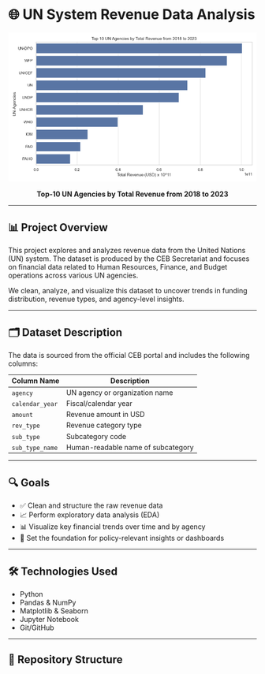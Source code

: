 # 🌐 UN System Revenue Data Analysis

![Revenue Trend](images/Top_10.png)
<p align="center"><b>Top-10 UN Agencies by Total Revenue from 2018 to 2023</b></p>

---

## 📊 Project Overview

This project explores and analyzes revenue data from the United Nations (UN) system. The dataset is produced by the CEB Secretariat and focuses on financial data related to Human Resources, Finance, and Budget operations across various UN agencies.

We clean, analyze, and visualize this dataset to uncover trends in funding distribution, revenue types, and agency-level insights.

---

## 🗂️ Dataset Description

The data is sourced from the official CEB portal and includes the following columns:

| Column Name       | Description |
|-------------------|-------------|
| `agency`          | UN agency or organization name |
| `calendar_year`   | Fiscal/calendar year |
| `amount`          | Revenue amount in USD |
| `rev_type`        | Revenue category type |
| `sub_type`        | Subcategory code |
| `sub_type_name`   | Human-readable name of subcategory |

---

## 🔍 Goals

- ✅ Clean and structure the raw revenue data
- 📈 Perform exploratory data analysis (EDA)
- 📊 Visualize key financial trends over time and by agency
- 🧩 Set the foundation for policy-relevant insights or dashboards

---

## 🛠️ Technologies Used

- Python
- Pandas & NumPy
- Matplotlib & Seaborn
- Jupyter Notebook
- Git/GitHub

---

## 📁 Repository Structure

